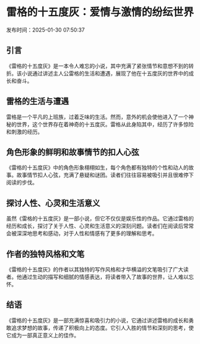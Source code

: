 # 雷格的十五度灰：爱情与激情的纷纭世界

发布时间：2025-01-30 07:50:37

## 引言

《雷格的十五度灰》是一本令人难忘的小说，其中充满了紧张情节和意想不到的转折。该小说通过讲述主人公雷格的生活和遭遇，展现了他在十五度灰的世界中的成长和奋斗。

## 雷格的生活与遭遇

雷格是一个平凡的上班族，过着乏味的生活。然而，意外的机会使他进入了一个神秘的世界，这个世界存在着神奇的十五度灰。雷格从此身陷其中，经历了许多惊险和刺激的经历。

## 角色形象的鲜明和故事情节的扣人心弦

《雷格的十五度灰》中的角色形象栩栩如生，每个角色都有独特的个性和动人的故事。故事情节扣人心弦，充满了悬疑和谜团。读者们往往容易被吸引并且很难停下阅读的步伐。

## 探讨人性、心灵和生活意义

虽然《雷格的十五度灰》是一部小说，但它不仅仅是娱乐性的作品。它通过雷格的经历和成长，探讨了关于人性、心灵和生活意义的深刻问题。读者们在阅读后常常会被深深地思考和感动，对于人性和情感有了更多的理解和思考。

## 作者的独特风格和文笔

《雷格的十五度灰》的作者以其独特的写作风格和才华横溢的文笔吸引了广大读者。他通过生动的描写和细腻的情感表达，将读者带入了故事的世界，让人难以忘怀。

## 结语

《雷格的十五度灰》是一部充满惊喜和吸引力的小说，它通过讲述雷格的成长和勇敢追求梦想的故事，传递了积极向上的态度。它引人入胜的情节和深刻的思考，使它成为一部真正意义上的佳作。